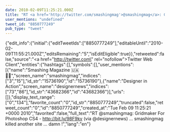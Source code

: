 ```yaml
---
date: 2010-02-09T11:25:21.000Z
title: "RT <a href='http://twitter.com/smashingmag'>@smashingmag</a>: Gridmaker For Photoshop CS4 - http://bit.ly/98F9kv (via <a href='http://twitter.com/designernews'>@designernews</a>) ... smashingmag killed another site ... damn !″"
user_mentions: "undefined"
tweet_id: "8850777249"
pub_type: "tweet"
---
```

{"edit_info":{"initial":{"editTweetIds":["8850777249"],"editableUntil":"2010-02-09T11:55:21.000Z","editsRemaining":"5","isEditEligible":true}},"retweeted":false,"source":"<a href=\"http://twitter.com\" rel=\"nofollow\">Twitter Web Client</a>","entities":{"hashtags":[],"symbols":[],"user_mentions":[{"name":"Smashing Magazine 🇺🇦 🏳️‍🌈","screen_name":"smashingmag","indices":["3","15"],"id_str":"15736190","id":"15736190"},{"name":"Designer in Action","screen_name":"designernews","indices":["73","86"],"id_str":"43682366","id":"43682366"}],"urls":[]},"display_text_range":["0","134"],"favorite_count":"0","id_str":"8850777249","truncated":false,"retweet_count":"0","id":"8850777249","created_at":"Tue Feb 09 11:25:21 +0000 2010","favorited":false,"full_text":"RT @smashingmag: Gridmaker For Photoshop CS4 - http://bit.ly/98F9kv (via @designernews) ... smashingmag killed another site ... damn !","lang":"en"}
